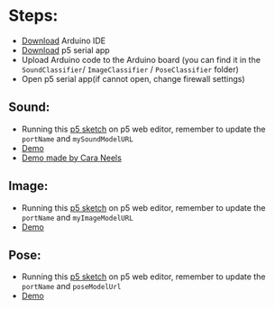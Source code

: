 # Steps:
- [Download](https://www.arduino.cc/en/main/software) Arduino IDE
- [Download](https://github.com/p5-serial/p5.serialcontrol/releases) p5 serial app
- Upload Arduino code to the Arduino board (you can find it in the `SoundClassifier`/ `ImageClassifier` / `PoseClassifier` folder)
- Open p5 serial app(if cannot open, change firewall settings)

## Sound:
- Running this [p5 sketch](https://editor.p5js.org/yining/sketches/eHYnYa5BR) on p5 web editor, remember to update the `portName` and `mySoundModelURL`
- [Demo](https://youtu.be/7xPDbbHCjLw)
- [Demo made by Cara Neels](https://vimeo.com/363431151)

## Image:
- Running this [p5 sketch](https://editor.p5js.org/yining/sketches/Ob8Zkf_FZ) on p5 web editor, remember to update the `portName` and `myImageModelURL`
- [Demo](https://youtu.be/ZGafimlnLw8)

## Pose:
- Running this [p5 sketch](https://editor.p5js.org/yining/sketches/WqhmvWzoo) on p5 web editor, remember to update the `portName` and `poseModelUrl`
- [Demo](https://youtu.be/2E0LpbdPjMs)
